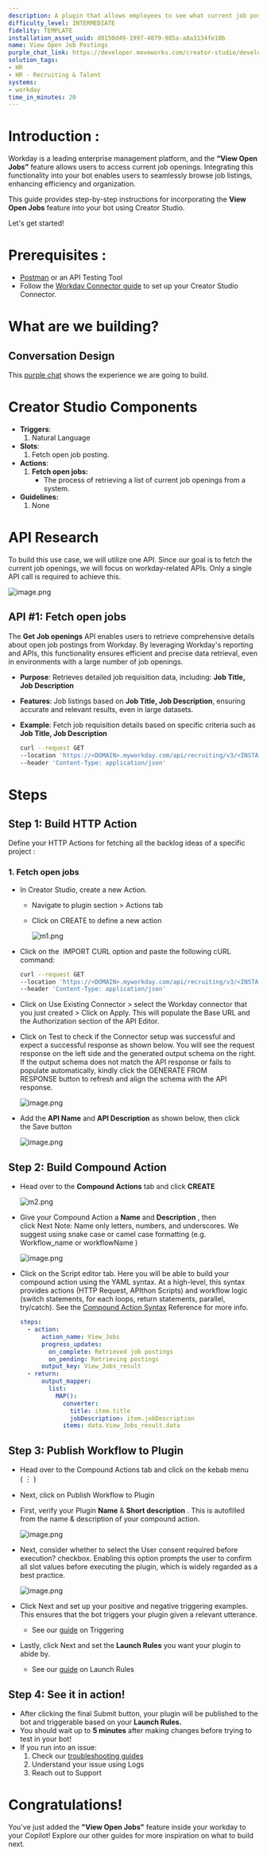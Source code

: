 ```yaml
---
description: A plugin that allows employees to see what current job postings are available.
difficulty_level: INTERMEDIATE
fidelity: TEMPLATE
installation_asset_uuid: d0150d49-1997-4079-985a-a8a3134fe10b
name: View Open Job Postings
purple_chat_link: https://developer.moveworks.com/creator-studio/developer-tools/purple-chat?conversation=%7B%22startTimestamp%22%3A%2211%3A43%2BAM%22%2C%22messages%22%3A%5B%7B%22role%22%3A%22user%22%2C%22parts%22%3A%5B%7B%22richText%22%3A%22Can+I+see+the+current+job+postings%3F%22%7D%5D%7D%2C%7B%22role%22%3A%22assistant%22%2C%22parts%22%3A%5B%7B%22richText%22%3A%22%3Cp%3ESure%2C+here%27s+the+latest+list+from+Workday%3Cbr%3E%3C%2Fp%3E%22%7D%2C%7B%22richText%22%3A%22%3Cb%3ESoftware+Engineer%3C%2Fb%3E%3Cbr%3EJoin+our+tech+team+and+work+on+innovative+projects.+Ideal+for+those+passionate+about+coding+and+technology.%22%7D%2C%7B%22richText%22%3A%22%3Cb%3EMarketing+Specialist%3C%2Fb%3E%3Cbr%3EHelp+us+enhance+our+brand+presence+and+engage+our+audience.+Perfect+for+creative+and+strategic+thinkers.%22%7D%2C%7B%22richText%22%3A%22%3Cb%3EProduct+Manager%3C%2Fb%3E%3Cbr%3ELead+the+development+of+our+next+product+line.+Suitable+for+visionary+leaders+with+a+knack+for+product+development.%22%7D%2C%7B%22richText%22%3A%22%3Cb%3EHR+Coordinator%3C%2Fb%3E%3Cbr%3ESupport+our+team+in+creating+a+great+workplace.+Great+for+individuals+passionate+about+people+and+culture.%22%7D%5D%7D%5D%7D
solution_tags:
- HR
- HR - Recruiting & Talent
systems:
- workday
time_in_minutes: 20
---
```


# **Introduction :**

Workday is a leading enterprise management platform, and the **“View Open Jobs”** feature allows users to access current job openings. Integrating this functionality into your bot enables users to seamlessly browse job listings, enhancing efficiency and organization.

This guide provides step-by-step instructions for incorporating the **View Open Jobs** feature into your bot using Creator Studio.

Let's get started!

# Prerequisites :

- [Postman](https://www.postman.com/) or an API Testing Tool
- Follow the [Workday Connector guide](https://developer.moveworks.com/creator-studio/resources/connector?id=workday) to set up your Creator Studio Connector.

# What are we building?

## **Conversation Design**

This [purple chat](https://developer.moveworks.com/creator-studio/developer-tools/purple-chat?conversation=%7B%22startTimestamp%22%3A%2211%3A43%2BAM%22%2C%22messages%22%3A%5B%7B%22role%22%3A%22user%22%2C%22parts%22%3A%5B%7B%22richText%22%3A%22Can+I+see+the+current+job+postings%3F%22%7D%5D%7D%2C%7B%22role%22%3A%22assistant%22%2C%22parts%22%3A%5B%7B%22richText%22%3A%22%3Cp%3ESure%2C+here%27s+the+latest+list+from+Workday%3Cbr%3E%3C%2Fp%3E%22%7D%2C%7B%22richText%22%3A%22%3Cb%3ESoftware+Engineer%3C%2Fb%3E%3Cbr%3EJoin+our+tech+team+and+work+on+innovative+projects.+Ideal+for+those+passionate+about+coding+and+technology.%22%7D%2C%7B%22richText%22%3A%22%3Cb%3EMarketing+Specialist%3C%2Fb%3E%3Cbr%3EHelp+us+enhance+our+brand+presence+and+engage+our+audience.+Perfect+for+creative+and+strategic+thinkers.%22%7D%2C%7B%22richText%22%3A%22%3Cb%3EProduct+Manager%3C%2Fb%3E%3Cbr%3ELead+the+development+of+our+next+product+line.+Suitable+for+visionary+leaders+with+a+knack+for+product+development.%22%7D%2C%7B%22richText%22%3A%22%3Cb%3EHR+Coordinator%3C%2Fb%3E%3Cbr%3ESupport+our+team+in+creating+a+great+workplace.+Great+for+individuals+passionate+about+people+and+culture.%22%7D%5D%7D%5D%7D) shows the experience we are going to build.

# **Creator Studio Components**

- **Triggers**:
    1. Natural Language
- **Slots**:
    1. Fetch open job posting.
- **Actions**:
    1. **Fetch open jobs:**
        - The process of retrieving a list of current job openings from a system.
- **Guidelines:**
    1. None

# **API Research**

To build this use case, we will utilize one API. Since our goal is to fetch the current job openings, we will focus on workday-related APIs. Only a single API call is required to achieve this.

![image.png](image.png)

## API #1: **Fetch open jobs**

The **Get Job openings** API enables users to retrieve comprehensive details about open job postings from Workday. By leveraging Workday's reporting and APIs, this functionality ensures efficient and precise data retrieval, even in environments with a large number of job openings.

- **Purpose**: Retrieves detailed job requisition data, including: **Job Title, Job Description**
- **Features**: Job listings based on **Job Title, Job Description**, ensuring accurate and relevant results, even in large datasets.
- **Example**: Fetch job requisition details based on specific criteria such as **Job Title, Job Description**
    
    ```bash
    curl --request GET
    --location 'https://<DOMAIN>.myworkday.com/api/recruiting/v3/<INSTANCE>/jobPostings' \
    --header 'Content-Type: application/json'
    ```
    

# **Steps**

## **Step 1: Build HTTP Action**

Define your HTTP Actions for fetching all the backlog ideas of a specific project :

### **1. Fetch open jobs**

- In Creator Studio, create a new Action.
    - Navigate to plugin section > Actions tab
    - Click on CREATE to define a new action
        
        ![m1.png](m1.png)
        
- Click on the  IMPORT CURL option and paste the following cURL command:
    
    ```bash
    curl --request GET
    --location 'https://<DOMAIN>.myworkday.com/api/recruiting/v3/<INSTANCE>/jobPostings' \
    --header 'Content-Type: application/json'
    ```
    
- Click on Use Existing Connector > select the Workday [](https://developer.moveworks.com/creator-studio/resources/connector/?id=jira)connector that you just created > Click on Apply. This will populate the Base URL and the Authorization section of the API Editor.
- Click on Test to check if the Connector setup was successful and expect a successful response as shown below. You will see the request response on the left side and the generated output schema on the right. If the output schema does not match the API response or fails to populate automatically, kindly click the GENERATE FROM RESPONSE button to refresh and align the schema with the API response.
    
    ![image.png](image%201.png)
    
- Add the **API Name** and **API Description** as shown below, then click the Save button
    
    ![image.png](image%202.png)
    

## **Step 2: Build Compound Action**


- Head over to the **Compound Actions** tab and click **CREATE**
    
    ![m2.png](m2.png)
    
- Give your Compound Action a **Name** and **Description** , then click Next Note: Name only letters, numbers, and underscores. We suggest using snake case or camel case formatting (e.g. Workflow_name or workflowName )
    
    ![image.png](image%204.png)
    
- Click on the Script editor tab. Here you will be able to build your compound action using the YAML syntax. At a high-level, this syntax provides actions (HTTP Request, APIthon Scripts) and workflow logic (switch statements, for each loops, return statements, parallel, try/catch). See the [Compound Action Syntax](https://developer.moveworks.com/creator-studio/reference/compound_actions_syntax/) Reference for more info.
    
    ```yaml
    steps:
      - action:
          action_name: View_Jobs
          progress_updates:
            on_complete: Retrieved job postings
            on_pending: Retrieving postings
          output_key: View_Jobs_result
      - return:
          output_mapper:
            list:
              MAP():
                converter:
                  title: item.title
                  jobDescription: item.jobDescription
                items: data.View_Jobs_result.data
    ```
    

## **Step 3: Publish Workflow to Plugin**

- Head over to the Compound Actions tab and click on the kebab menu ( ︙ )
- Next, click on Publish Workflow to Plugin
- First, verify your Plugin **Name** & **Short description** . This is autofilled from the name & description of your compound action.
    
    ![image.png](image%205.png)
    
- Next, consider whether to select the User consent required before execution? checkbox. Enabling this option prompts the user to confirm all slot values before executing the plugin, which is widely regarded as a best practice.
    
    ![image.png](image%206.png)
    
- Click Next and set up your positive and negative triggering examples. This ensures that the bot triggers your plugin given a relevant utterance.
    - See our [guide](https://developer.moveworks.com/creator-studio/conversation-design/triggers/natural-language-triggers/#how-to-write-good-triggering-examples) on Triggering
- Lastly, click Next and set the **Launch Rules** you want your plugin to abide by.
    - See our [guide](https://developer.moveworks.com/creator-studio/administration/launch-options/) on Launch Rules

## **Step 4: See it in action!**

- After clicking the final Submit button, your plugin will be published to the bot and triggerable based on your **Launch Rules.**
- You should wait up to **5 minutes** after making changes before trying to test in your bot!
- If you run into an issue:
    1. Check our [troubleshooting guides](https://developer.moveworks.com/creator-studio/troubleshooting/support/)
    2. Understand your issue using Logs
    3. Reach out to Support

# **Congratulations!**

You've just added the **"View Open Jobs"** feature inside your workday to your Copilot! Explore our other guides for more inspiration on what to build next.